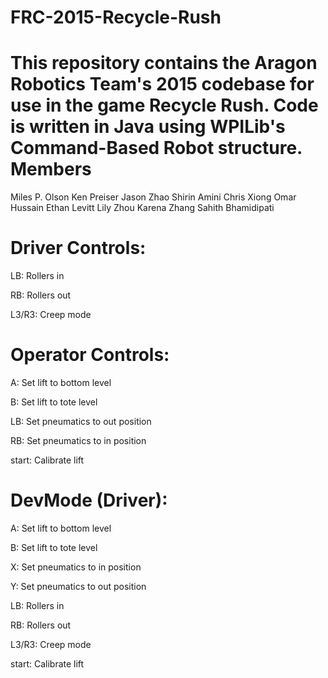 FRC-2015-Recycle-Rush
=====================
This repository contains the Aragon Robotics Team's 2015 codebase for use in the game Recycle Rush. Code is written in Java using WPILib's Command-Based Robot structure.
Members
=====================

Miles P. Olson 
Ken Preiser 
Jason Zhao 
Shirin Amini 
Chris Xiong 
Omar Hussain 
Ethan Levitt 
Lily Zhou 
Karena Zhang 
Sahith Bhamidipati


Driver Controls:
=====================
LB: Rollers in

RB: Rollers out

L3/R3: Creep mode


Operator Controls:
=====================
A: Set lift to bottom level

B: Set lift to tote level

LB: Set pneumatics to out position

RB: Set pneumatics to in position

start: Calibrate lift


DevMode (Driver):
=====================
A: Set lift to bottom level

B: Set lift to tote level 

X: Set pneumatics to in position

Y: Set pneumatics to out position

LB: Rollers in

RB: Rollers out

L3/R3: Creep mode 

start: Calibrate lift
